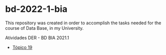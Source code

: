 # bd-2022-1-bia

This repository was created in order to accomplish the tasks needed for the course of Data Base, in my University.


Atividades DER - BD BIA 2021.1

- [Tópico 19](https://github.com/pedr0p7/bd-2022-1-bia/issues/2)
